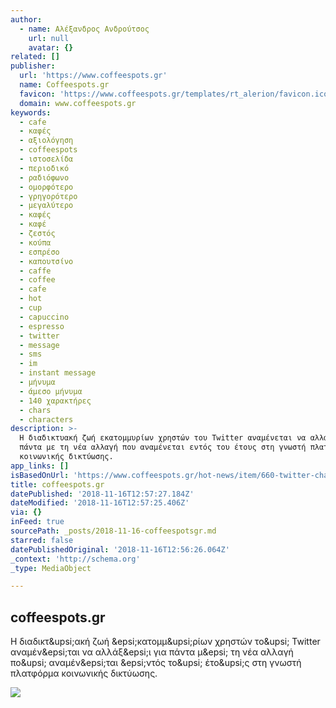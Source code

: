 ```yaml
---
author:
  - name: Αλέξανδρος Ανδρούτσος
    url: null
    avatar: {}
related: []
publisher:
  url: 'https://www.coffeespots.gr'
  name: Coffeespots.gr
  favicon: 'https://www.coffeespots.gr/templates/rt_alerion/favicon.ico'
  domain: www.coffeespots.gr
keywords:
  - cafe
  - καφές
  - αξιολόγηση
  - coffeespots
  - ιστοσελίδα
  - περιοδικό
  - ραδιόφωνο
  - ομορφότερο
  - γρηγορότερο
  - μεγαλύτερο
  - καφές
  - καφέ
  - ζεστός
  - κούπα
  - εσπρέσο
  - καπουτσίνο
  - caffe
  - coffee
  - cafe
  - hot
  - cup
  - capuccino
  - espresso
  - twitter
  - message
  - sms
  - im
  - instant message
  - μήνυμα
  - άμεσο μήνυμα
  - 140 χαρακτήρες
  - chars
  - characters
description: >-
  Η διαδικτυακή ζωή εκατομμυρίων χρηστών του Twitter αναμένεται να αλλάξει για
  πάντα με τη νέα αλλαγή που αναμένεται εντός του έτους στη γνωστή πλατφόρμα
  κοινωνικής δικτύωσης.
app_links: []
isBasedOnUrl: 'https://www.coffeespots.gr/hot-news/item/660-twitter-change'
title: coffeespots.gr
datePublished: '2018-11-16T12:57:27.184Z'
dateModified: '2018-11-16T12:57:25.406Z'
via: {}
inFeed: true
sourcePath: _posts/2018-11-16-coffeespotsgr.md
starred: false
datePublishedOriginal: '2018-11-16T12:56:26.064Z'
_context: 'http://schema.org'
_type: MediaObject

---
```

<article style=""><h1>coffeespots.gr</h1><p>Η διαδικτ&amp;upsi;ακή ζωή &amp;epsi;κατομμ&amp;upsi;ρίων χρηστών το&amp;upsi; Twitter αναμέν&amp;epsi;ται να αλλάξ&amp;epsi;ι για πάντα μ&amp;epsi; τη νέα αλλαγή πο&amp;upsi; αναμέν&amp;epsi;ται &amp;epsi;ντός το&amp;upsi; έτο&amp;upsi;ς στη γνωστή πλατφόρμα κοινωνικής δικτύωσης.</p><img src="https://www.coffeespots.gr/media/k2/items/cache/6d7087f4961cab56979df573bedb8ec5_XL.jpg" /></article>
